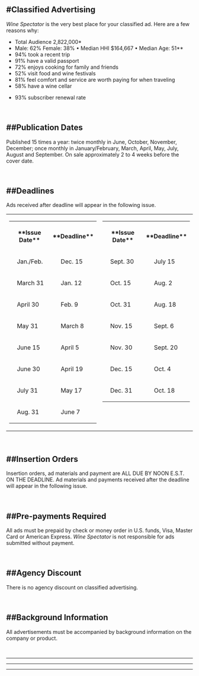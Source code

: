 
#Classified Advertising
---

*Wine Spectator* is the very best place for your classified ad. Here are a few reasons why:

- Total Audience 2,822,000*
- Male: 62% Female: 38%   &bull; Median HHI $164,667  &bull; Median Age: 51**
- 94% took a recent trip
- 91% have a valid passport
- 72% enjoys cooking for family and friends
- 52% visit food and wine festivals
- 81% feel comfort and service are worth paying for when traveling
- 58% have a wine cellar
<!-- Fully paid circulation, audited by ABC, has grown steadily, increasing by 30% since 2000*** -->
- 93% subscriber renewal rate


<!-- <small>* MRI Fall 2013 Survey HHI $100k+</small><br />
<small>** 2013 Ipos Affluent Survey USA, HHI $100k+</small> -->

<br />

##Publication Dates
---

Published 15 times a year: twice monthly in June, October, November, December; once monthly in January/February, March, April, May, 
July, August and September. On sale approximately 2 to 4 weeks before the cover date.

<br />

##Deadlines
---

Ads received after deadline will appear in the following issue.

<table align="center" width="100%" border="0" cellspacing="0" cellpadding="0" style="border:none;">
<tr>
	<td valign="top" width="50%" style="border:none;">
		<table width="100%" border="0" cellspacing="0" cellpadding="0" id="calender">
		<tr>
			<th width="50%"><p class="title">**Issue Date**</p></th>
			<th width="50%"><p class="title">**Deadline**</p></th>
		</tr>
		<tr>
			<td><p>&nbsp;&nbsp; Jan./Feb.</p></td>
			<td><p>&nbsp;&nbsp;&nbsp;&nbsp; Dec. 15</p></td>
		</tr>
		<tr>
			<td><p>&nbsp;&nbsp; March 31</p></td>
			<td><p>&nbsp;&nbsp;&nbsp;&nbsp; Jan. 12</p></td>
		</tr>
		<tr>
			<td><p>&nbsp;&nbsp; April 30</p></td>
			<td><p>&nbsp;&nbsp;&nbsp;&nbsp; Feb. 9</p></td>
		</tr>
		<tr>
			<td><p>&nbsp;&nbsp; May 31</p></td>
			<td><p>&nbsp;&nbsp;&nbsp;&nbsp; March 8</p></td>
		</tr>
		<tr>
			<td><p>&nbsp;&nbsp; June 15</p></td>
			<td><p>&nbsp;&nbsp;&nbsp;&nbsp; April 5</p></td>
		</tr>
		<tr>
			<td><p>&nbsp;&nbsp; June 30</p></td>
			<td><p>&nbsp;&nbsp;&nbsp;&nbsp; April 19</p></td>
		</tr>
		<tr>
			<td><p>&nbsp;&nbsp; July 31</p></td>
			<td><p>&nbsp;&nbsp;&nbsp;&nbsp; May 17</p></td>
            </tr>
            <tr>
                <td><p>&nbsp;&nbsp; Aug. 31</p></td>
                <td><p>&nbsp;&nbsp;&nbsp;&nbsp; June 7</p></td>
            </tr>
		</table>
	</td>
	<td valign="top" width="50%" style="border:none;">
		<table width="100%" border="0" cellspacing="0" cellpadding="0" id="calender">
		<tr>
			<th width="50%"><p class="title">**Issue Date**</p></th>
			<th width="50%"><p class="title">**Deadline**</p></th>
		</tr>
		<tr>
			<td><p>&nbsp;&nbsp; Sept. 30</p></td>
			<td><p>&nbsp;&nbsp;&nbsp;&nbsp; July 15</p></td>
		</tr>
		<tr>
			<td><p>&nbsp;&nbsp; Oct. 15</p></td>
			<td><p>&nbsp;&nbsp;&nbsp;&nbsp; Aug. 2</p></td>
		</tr>
		<tr>
			<td><p>&nbsp;&nbsp; Oct. 31</p></td>
			<td><p>&nbsp;&nbsp;&nbsp;&nbsp; Aug. 18</p></td>
		</tr>
		<tr>
			<td><p>&nbsp;&nbsp; Nov. 15 </p></td>
			<td><p>&nbsp;&nbsp;&nbsp;&nbsp; Sept. 6</p></td>
		</tr>
		<tr>
			<td><p>&nbsp;&nbsp; Nov. 30 </p></td>
			<td><p>&nbsp;&nbsp;&nbsp;&nbsp; Sept. 20</p></td>
		</tr>
		<tr>
			<td><p>&nbsp;&nbsp; Dec. 15 </p></td>
			<td><p>&nbsp;&nbsp;&nbsp;&nbsp; Oct. 4</p></td>
		</tr>
		<tr>
			<td><p>&nbsp;&nbsp; Dec. 31</p></td>
			<td><p>&nbsp;&nbsp;&nbsp;&nbsp; Oct. 18</p></td>
		</tr>
		</table>
	</td>
</tr>
</table>

<br />

##Insertion Orders
---

Insertion orders, ad materials and payment are ALL DUE BY NOON E.S.T. ON THE DEADLINE. Ad materials and payments received after the 
deadline will appear in the following issue.

<br />

##Pre-payments Required
---

All ads must be prepaid by check or money order in U.S. funds, Visa, Master Card or American Express. *Wine Spectator* is not 
responsible for ads submitted without payment.

<br />

##Agency Discount
---

There is no agency discount on classified advertising.

<br />

<!-- <img src="/images/ws/ws-text75.gif" width="96" height="17" border="0" class="h2"> --- Available at a per-insertion charge of $25. Responses will be forwarded unopened weekly.<br /> -->

##Background Information
---

All advertisements must be accompanied by background information on the company or product.

<br />

<!-- ##Display Classified Rates -->
---

<!-- Effective with the January/February 2014 Issue<br />First page premium: 10%

<table align="center" width="100%" border="0" cellspacing="0" cellpadding="0">
<tr>
	<th colspan="3"><p style="margin:0 0 0 10px;">**Per Column Inch**</p></th>
</tr>
<tr>
	<td><p>1x</p></td>
	<td><p>$780</p></td>
	<td><p>All rates are per insertion</p></td>
</tr>
	<td><p>4x</p></td>
	<td><p>$750</p></td>
	<td>&nbsp;</td>
</tr>
<tr>
	<td><p>10x</p></td>
	<td><p>$710</p></td>
	<td><p>&nbsp;</p></td>
</tr>
<tr>
	<td><p>15x(annual)</p></td>
	<td><p>$625</p></td>
	<td><p>Digital files only. Preferred file format: PDF</p></td>
</tr>
<tr>
	<th colspan="3"><p style="margin:0 0 0 10px;">**Column Width**</p></th>
</tr>
<tr>
	<td><p>1 column </p></td>
	<td><p>2 5/8" wide</p></td>
	<td>&nbsp;</td>
</tr>
<tr>
	<td valign="top"><p>2 columns</p></td>
	<td valign="top"><p>5 5/8" wide</p></td>
	<td><p>Maximum size allowed in classified is 10 column</p></td>
</tr>
<tr>	
	<td valign="top"><p>3 columns</p></td>
	<td valign="top"><p>8 5/8" wide</p></td>
	<td valign="top"><p>inches (1 column by 10" or 2 columns by 5")</p></td>
</tr>
</table>

<br /> -->

<!-- ##Non-Display Classified Rates -->
---

<!-- Effective with the January/February 2013 Issue<

**Single Insertion**<br />
$460 up to and including 30 words. Each word over 30 add $5 (Abbreviations, phone numbers, box numbers, zip codes, e-mail addresses, 
web addresses each count as one word)

**Multiple Insertion Discounts**<br />			
4 Insertions: $1,680 / first 30 words ($420 each)<br />			
10 Insertions: $3,750 / first 30 words ($375 each)<br />			
One Year (15 Insertions): $5,325/ first 30 words ($355 each)<br />
For multiple orders, each word over 30 is an additional $5 per word, per insertion.<br />	 -->

<!-- ##Categories for Non-Display Classified -->
---

<!-- Announcements, Auctions, Business Opportunities, Fine Dining, For Sale, Gourmet Products, Help Wanted, Organizations, Positions Wanted, 
Real Estate, Special Events, Wanted, Wine Accessories, Wine Appraisers, Wine Art, Wine Books, Wine Cellar Transportation, Wine Country Lodging, 
Wine Newsletters, Wine Packaging, Wine Schools, Wine Software, Wine Storage Facilities, Wine Storage Systems, Wine Tours, Wine Videos -->
